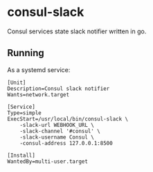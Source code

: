 # consul-slack

Consul services state slack notifier written in go.

## Running

As a systemd service:
```
[Unit]
Description=Consul slack notifier
Wants=network.target

[Service]
Type=simple
ExecStart=/usr/local/bin/consul-slack \
	-slack-url WEBHOOK_URL \
	-slack-channel '#consul' \
	-slack-username Consul \
	-consul-address 127.0.0.1:8500

[Install]
WantedBy=multi-user.target
```
